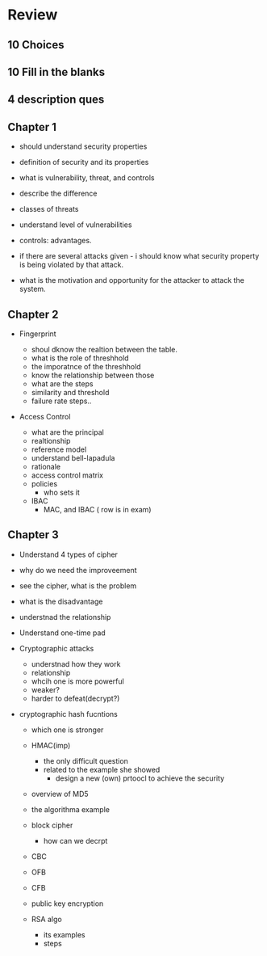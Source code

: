 # Review 

## 10 Choices

## 10 Fill in the blanks

## 4 description ques


## Chapter 1

- should understand security properties
- definition of security and its properties

- what is vulnerability, threat, and controls
- describe the difference
- classes of threats
- understand level of vulnerabilities

- controls: advantages.

- if there are several attacks given - i should know what security property is being violated by that attack. 

- what is the motivation and opportunity for the attacker to attack the system.


## Chapter 2

- Fingerprint
    - shoul dknow the realtion between the table.
    - what is the role of threshhold
    - the imporatnce of the threshhold
    - know the relationship between those
    - what are the steps
    - similarity and threshold
    - failure rate steps..

- Access Control
    - what are the principal
    - realtionship
    - reference model
    - understand bell-lapadula
    - rationale
    - access control matrix
    - policies
        - who sets it
    - IBAC
        - MAC, and IBAC ( row is in exam)


## Chapter 3

- Understand 4 types of cipher
- why do we need the improveement 
- see the cipher, what is the problem
- what is the disadvantage
- understnad the relationship 

- Understand one-time pad

- Cryptographic attacks
    - understnad how they work
    - relationship
    - whcih one is more powerful
    - weaker?
    - harder to defeat(decrypt?)

- cryptographic hash fucntions
    - which one is stronger
    - HMAC(imp)
        - the only difficult question
        - related to the example she showed 
            - design a new (own) prtoocl to achieve the security

    - overview of MD5
    - the algorithma example
    - block cipher
        - how can we decrpt 

    - CBC
    - OFB
    - CFB
    - public key encryption
    - RSA algo
        - its examples
        - steps

    